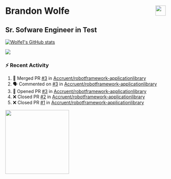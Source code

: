 Brandon Wolfe <a href="https://www.linkedin.com/in/brandon-wolfe1" target="_blank" rel="noreferrer"><img src="https://raw.githubusercontent.com/danielcranney/readme-generator/main/public/icons/socials/linkedin.svg" width="32" height="32" align="right"/></a>
==============================
Sr. Sofware Engineer in Test
-----------------------------

<p align="left"><a href="http://www.github.com/Wolfe1"><img src="https://github-readme-stats.vercel.app/api?username=Wolfe1&show_icons=true&hide=&count_private=true&title_color=0891b2&text_color=ffffff&icon_color=0891b2&bg_color=1c1917&hide_border=true&show_icons=true" alt="Wolfe1's GitHub stats" /></a></p>
<p align="left"><a href="http://www.github.com/Wolfe1"><img src="https://github-readme-streak-stats.herokuapp.com/?user=Wolfe1&stroke=ffffff&background=1c1917&ring=0891b2&fire=0891b2&currStreakNum=ffffff&currStreakLabel=0891b2&sideNums=ffffff&sideLabels=ffffff&dates=ffffff&hide_border=true" /></a></p>

### :zap: Recent Activity
<!--START_SECTION:activity-->
1. 🎉 Merged PR [#3](https://github.com/Accruent/robotframework-applicationlibrary/pull/3) in [Accruent/robotframework-applicationlibrary](https://github.com/Accruent/robotframework-applicationlibrary)
2. 🗣 Commented on [#3](https://github.com/Accruent/robotframework-applicationlibrary/issues/3) in [Accruent/robotframework-applicationlibrary](https://github.com/Accruent/robotframework-applicationlibrary)
3. 💪 Opened PR [#3](https://github.com/Accruent/robotframework-applicationlibrary/pull/3) in [Accruent/robotframework-applicationlibrary](https://github.com/Accruent/robotframework-applicationlibrary)
4. ❌ Closed PR [#2](https://github.com/Accruent/robotframework-applicationlibrary/pull/2) in [Accruent/robotframework-applicationlibrary](https://github.com/Accruent/robotframework-applicationlibrary)
5. ❌ Closed PR [#1](https://github.com/Accruent/robotframework-applicationlibrary/pull/1) in [Accruent/robotframework-applicationlibrary](https://github.com/Accruent/robotframework-applicationlibrary)
<!--END_SECTION:activity-->

<a href="https://www.buymeacoffee.com/wolfe"><img src="https://cdn.buymeacoffee.com/buttons/v2/default-yellow.png" width="200" /></a>

